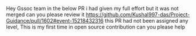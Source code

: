 Hey Gssoc team in the below PR i had given my full effort but it was not merged can you please review it
https://github.com/Kushal997-das/Project-Guidance/pull/1602#event-15218432316
this PR had not been assigned any level, This is my first time in open source contribution can you please help
